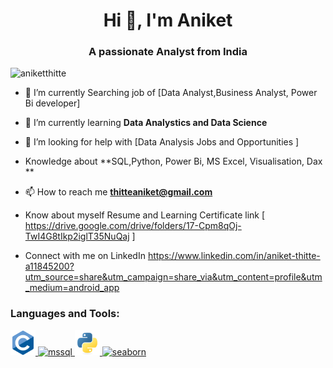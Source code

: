 

<h1 align="center">Hi 👋, I'm Aniket</h1>
<h3 align="center">A passionate Analyst from India</h3>

<p align="left"> <img src="https://komarev.com/ghpvc/?username=aniketthitte&label=Profile%20views&color=0e75b6&style=flat" alt="aniketthitte" /> </p>

- 🔭 I’m currently Searching job of [Data Analyst,Business Analyst, Power Bi developer] 

- 🌱 I’m currently learning **Data Analystics and Data Science**

- 🤝 I’m looking for help with [Data Analysis Jobs and Opportunities ]

- Knowledge about **SQL,Python, Power Bi, MS Excel, Visualisation, Dax **

- 📫 How to reach me **thitteaniket@gmail.com**

- Know about myself Resume and Learning Certificate link  [ https://drive.google.com/drive/folders/17-Cpm8qOj-TwI4G8tIkp2iglT35NuQaj ]

- Connect with me on LinkedIn 
https://www.linkedin.com/in/aniket-thitte-a11845200?utm_source=share&utm_campaign=share_via&utm_content=profile&utm_medium=android_app

<h3 align="left">Languages and Tools:</h3>
<p align="left"> <a href="https://www.cprogramming.com/" target="_blank" rel="noreferrer"> <img src="https://raw.githubusercontent.com/devicons/devicon/master/icons/c/c-original.svg" alt="c" width="40" height="40"/> </a> <a href="https://www.microsoft.com/en-us/sql-server" target="_blank" rel="noreferrer"> <img src="https://www.svgrepo.com/show/303229/microsoft-sql-server-logo.svg" alt="mssql" width="40" height="40"/> </a> <a href="https://www.python.org" target="_blank" rel="noreferrer"> <img src="https://raw.githubusercontent.com/devicons/devicon/master/icons/python/python-original.svg" alt="python" width="40" height="40"/> </a> <a href="https://seaborn.pydata.org/" target="_blank" rel="noreferrer"> <img src="https://seaborn.pydata.org/_images/logo-mark-lightbg.svg" alt="seaborn" width="40" height="40"/> </a> </p>

